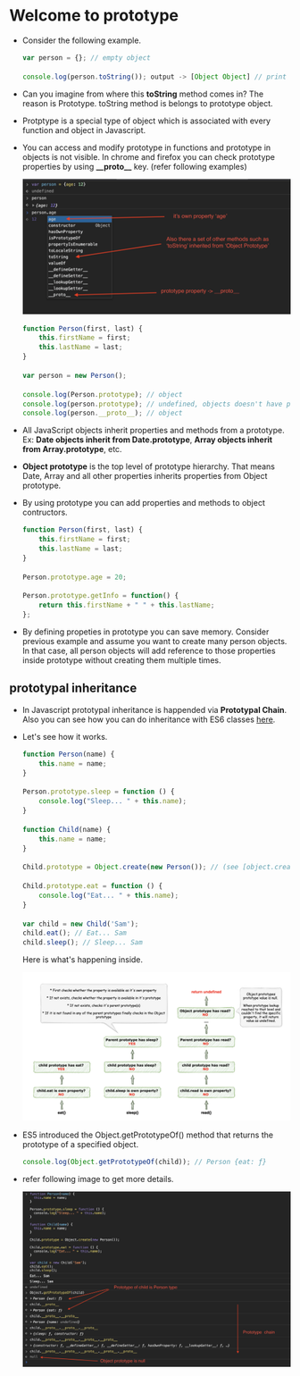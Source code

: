 # Welcome to prototype

* Consider the following example.

  ```js
  var person = {}; // empty object
  
  console.log(person.toString()); output -> [Object Object] // print toString() method.
  ```

* Can you imagine from where this **toString** method comes in? The reason is Prototype. toString method is belongs to prototype object.

* Protptype is a special type of object which is associated with every function and object in Javascript. 

* You can access and modify prototype in functions and prototype in objects is not visible. In chrome and firefox you can check prototype properties by using **\_\_proto\_\_** key. (refer following examples)

    <div style="align: center">
        <img src="../assests/proto1.png" />
    </div>

    ```js
    function Person(first, last) {
        this.firstName = first;
        this.lastName = last;
    }

    var person = new Person();

    console.log(Person.prototype); // object
    console.log(person.prototype); // undefined, objects doesn't have prototype property.
    console.log(person.__proto__); // object
    ```

* All JavaScript objects inherit properties and methods from a prototype. Ex: **Date objects inherit from Date.prototype**, **Array objects inherit from Array.prototype**, etc.

* **Object prototype** is the top level of prototype hierarchy. That means Date, Array and all other properties inherits properties from Object prototype.

* By using prototype you can add properties and methods to object contructors.

    ```js
    function Person(first, last) {
        this.firstName = first;
        this.lastName = last;
    }

    Person.prototype.age = 20;

    Person.prototype.getInfo = function() {
        return this.firstName + " " + this.lastName;
    };
    ```
* By defining propeties in prototype you can save memory. Consider previous example and assume you want to create many person objects. In that case, all person objects will add reference to those properties inside prototype without creating them multiple times.

## prototypal inheritance

* In Javascript prototypal inheritance is happended via **Prototypal Chain**. Also you can see how you can do inheritance with ES6 classes [here](https://github.com/lahiruz/JS-Interview/blob/master/basics/class.md).

* Let's see how it works.

    ```js
    function Person(name) {
        this.name = name;
    }

    Person.prototype.sleep = function () {
        console.log("Sleep... " + this.name);
    }

    function Child(name) {
        this.name = name;
    }

    Child.prototype = Object.create(new Person()); // (see [object.create]())

    Child.prototype.eat = function () {
        console.log("Eat... " + this.name);
    }

    var child = new Child('Sam');
    child.eat(); // Eat... Sam
    child.sleep(); // Sleep... Sam
    ```

    Here is what's happening inside. 

    <div style="align: center">
        <img src="../assests/proto3.png" />
    </div>

* ES5 introduced the Object.getPrototypeOf() method that returns the prototype of a specified object.
    
    ```js
    console.log(Object.getPrototypeOf(child)); // Person {eat: ƒ}
    ```
* refer following image to get more details.

    <div style="align: center">
        <img src="../assests/proto4.png" />
    </div>
